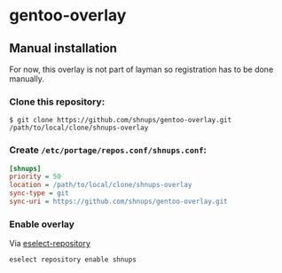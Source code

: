 # gentoo-overlay

## Manual installation
For now, this overlay is not part of layman so registration has to be done manually.

### Clone this repository:
```
$ git clone https://github.com/shnups/gentoo-overlay.git /path/to/local/clone/shnups-overlay
```
### Create `/etc/portage/repos.conf/shnups.conf`:
``` ini
[shnups]
priority = 50
location = /path/to/local/clone/shnups-overlay
sync-type = git
sync-uri = https://github.com/shnups/gentoo-overlay.git
```
### Enable overlay
Via [eselect-repository](https://packages.gentoo.org/packages/app-eselect/eselect-repository)
```
eselect repository enable shnups
```
